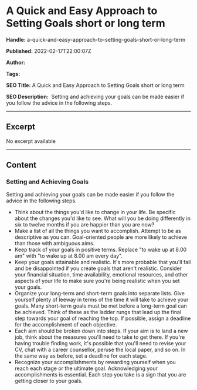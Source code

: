 # A Quick and Easy Approach to Setting Goals short or long term

**Handle:** a-quick-and-easy-approach-to-setting-goals-short-or-long-term

**Published:** 2022-02-17T22:00:07Z

**Author:**  

**Tags:** 

**SEO Title:** A Quick and Easy Approach to Setting Goals short or long term

**SEO Description:**  Setting and achieving your goals can be made easier if you follow the advice in the following steps.

---

## Excerpt

No excerpt available

---

## Content

### Setting and Achieving Goals

Setting and achieving your goals can be made easier if you follow the advice in the following steps.

- Think about the things you'd like to change in your life. Be specific about the changes you'd like to see. What will you be doing differently in six to twelve months if you are happier than you are now?
- Make a list of all the things you want to accomplish. Attempt to be as descriptive as you can. Goal-oriented people are more likely to achieve than those with ambiguous aims.
- Keep track of your goals in positive terms. Replace "to wake up at 8.00 am" with "to wake up at 8.00 am every day".
- Keep your goals attainable and realistic. It's more probable that you'll fail and be disappointed if you create goals that aren't realistic. Consider your financial situation, time availability, emotional resources, and other aspects of your life to make sure you're being realistic when you set your goals.
- Organize your long-term and short-term goals into separate lists. Give yourself plenty of leeway in terms of the time it will take to achieve your goals. Many short-term goals must be met before a long-term goal can be achieved. Think of these as the ladder rungs that lead up the final step towards your goal of reaching the top. If possible, assign a deadline for the accomplishment of each objective.
- Each aim should be broken down into steps. If your aim is to land a new job, think about the measures you'll need to take to get there. If you're having trouble finding work, it's possible that you'll need to revise your CV, chat with a career counsellor, peruse the local paper, and so on. In the same way as before, set a deadline for each stage.
- Recognize your accomplishments by rewarding yourself when you reach each stage or the ultimate goal. Acknowledging your accomplishments is essential. Each step you take is a sign that you are getting closer to your goals.

